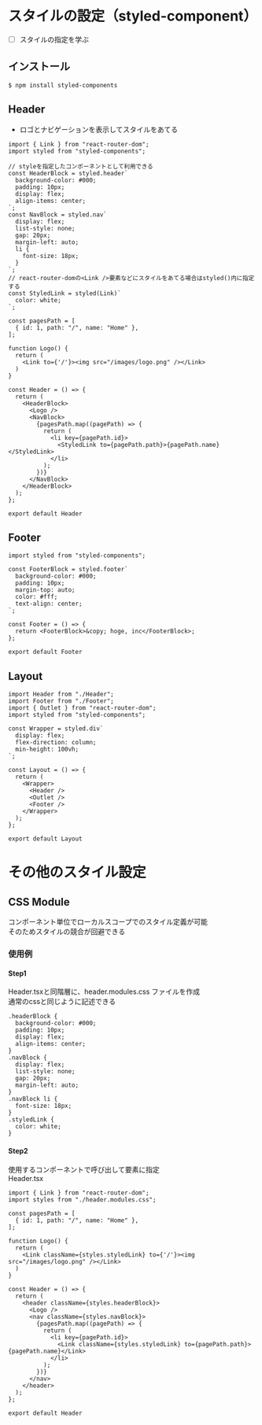 # スタイルの設定（styled-component）

- [ ] スタイルの指定を学ぶ

## インストール
```$ npm install styled-components```

## Header
- ロゴとナビゲーションを表示してスタイルをあてる
```
import { Link } from "react-router-dom";
import styled from "styled-components";

// styleを指定したコンポーネントとして利用できる
const HeaderBlock = styled.header`
  background-color: #000;
  padding: 10px;
  display: flex;
  align-items: center;
`;
const NavBlock = styled.nav`
  display: flex;
  list-style: none;
  gap: 20px;
  margin-left: auto;
  li {
    font-size: 18px;
  }
`;
// react-router-domの<Link />要素などにスタイルをあてる場合はstyled()内に指定する
const StyledLink = styled(Link)`
  color: white;
`;

const pagesPath = [
  { id: 1, path: "/", name: "Home" },
];

function Logo() {
  return (
    <Link to={'/'}><img src="/images/logo.png" /></Link>
  )
}

const Header = () => {
  return (
    <HeaderBlock>
      <Logo />
      <NavBlock>
        {pagesPath.map((pagePath) => {
          return (
            <li key={pagePath.id}>
              <StyledLink to={pagePath.path}>{pagePath.name}</StyledLink>
            </li>
          );
        })}
      </NavBlock>
    </HeaderBlock>
  );
};

export default Header
```

## Footer
```
import styled from "styled-components";

const FooterBlock = styled.footer`
  background-color: #000;
  padding: 10px;
  margin-top: auto;
  color: #fff;
  text-align: center;
`;

const Footer = () => {
  return <FooterBlock>&copy; hoge, inc</FooterBlock>;
};

export default Footer
```

## Layout
```
import Header from "./Header";
import Footer from "./Footer";
import { Outlet } from "react-router-dom";
import styled from "styled-components";

const Wrapper = styled.div`
  display: flex;
  flex-direction: column;
  min-height: 100vh;
`;

const Layout = () => {
  return (
    <Wrapper>
      <Header />
      <Outlet />
      <Footer />
    </Wrapper>
  );
};

export default Layout
```

# その他のスタイル設定
## CSS Module
コンポーネント単位でローカルスコープでのスタイル定義が可能  
そのためスタイルの競合が回避できる  
  
### 使用例
#### Step1
Header.tsxと同階層に、header.modules.css ファイルを作成  
通常のcssと同じように記述できる  
```
.headerBlock {
  background-color: #000;
  padding: 10px;
  display: flex;
  align-items: center;
}
.navBlock {
  display: flex;
  list-style: none;
  gap: 20px;
  margin-left: auto;
}
.navBlock li {
  font-size: 18px;
}
.styledLink {
  color: white;
}
```

#### Step2
使用するコンポーネントで呼び出して要素に指定  
Header.tsx
```
import { Link } from "react-router-dom";
import styles from "./header.modules.css";

const pagesPath = [
  { id: 1, path: "/", name: "Home" },
];

function Logo() {
  return (
    <Link className={styles.styledLink} to={'/'}><img src="/images/logo.png" /></Link>
  )
}

const Header = () => {
  return (
    <header className={styles.headerBlock}>
      <Logo />
      <nav className={styles.navBlock}>
        {pagesPath.map((pagePath) => {
          return (
            <li key={pagePath.id}>
              <Link className={styles.styledLink} to={pagePath.path}>{pagePath.name}</Link>
            </li>
          );
        })}
      </nav>
    </header>
  );
};

export default Header
```